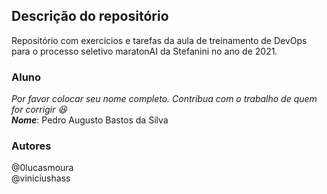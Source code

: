 ## Descrição do repositório

Repositório com exercicios e tarefas da aula de treinamento de DevOps para o processo seletivo maratonAI da Stefanini no ano de 2021.

### Aluno

*Por favor colocar seu nome completo. Contribua com o trabalho de quem for corrigir 😆*  
***Nome***:  Pedro Augusto Bastos da Silva

### Autores

@0lucasmoura  
@viniciushass
